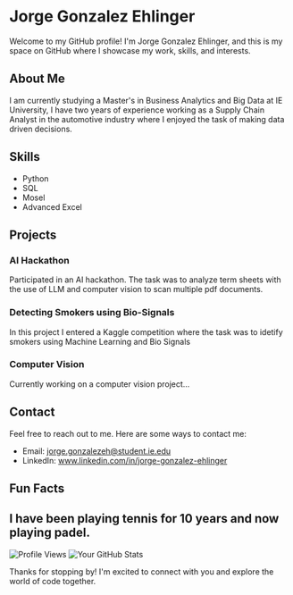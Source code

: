 # Jorge Gonzalez Ehlinger

Welcome to my GitHub profile! I'm Jorge Gonzalez Ehlinger, and this is my space on GitHub where I showcase my work, skills, and interests.

## About Me

I am currently studying a Master's in Business Analytics and Big Data at IE University, I have two years of experience working as a Supply Chain Analyst in the automotive industry where I enjoyed the task of making data driven decisions.

## Skills

- Python
- SQL
- Mosel
- Advanced Excel

## Projects


### AI Hackathon

Participated in an AI hackathon. The task was to analyze term sheets with the use of LLM and computer vision to scan multiple pdf documents.

### Detecting Smokers using Bio-Signals

In this project I entered a Kaggle competition where the task was to idetify smokers using Machine Learning and Bio Signals 

### Computer Vision

Currently working on a computer vision project...

## Contact

Feel free to reach out to me. Here are some ways to contact me:

- Email: jorge.gonzalezeh@student.ie.edu
- LinkedIn: www.linkedin.com/in/jorge-gonzalez-ehlinger

## Fun Facts

I have been playing tennis for 10 years and now playing padel.
---
![Profile Views](https://komarev.com/ghpvc/?username=jorgeglzeh&color=brightgreen)
![Your GitHub Stats](https://github-readme-stats.vercel.app/api?username=jorgeglzeh&show_icons=true&count_private=true)


Thanks for stopping by! I'm excited to connect with you and explore the world of code together.
